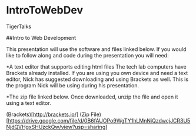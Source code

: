 # IntroToWebDev
TigerTalks 

##Intro to Web Development

This presentation will use the software and files linked below. If you would like to follow along and code during the presentation you will need:

*A text editor that supports editing html files
  The tech lab computers have Brackets already installed. If you are using you own device and need a text editor, Nick has suggested downloading and using Brackets as well. This is the program Nick will be using during his presentation. 
  
*The zip file linked below.
  Once downloaded, unzip the file and open it using a text editor.
 
 (Brackets)[http://brackets.io/]
 (Zip File)[https://drive.google.com/file/d/0B6fAUOPo9WgTY1hLMnNiQzdwcjJCR3U5NjdQVHgxSHUzckQw/view?usp=sharing]
